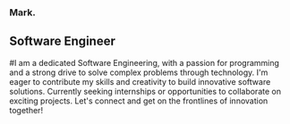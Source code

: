 ### Mark.

## Software Engineer

#I am a dedicated Software Engineering,  with a passion for programming and a strong drive to solve complex problems through technology. I'm eager to contribute my skills and creativity to build innovative software solutions. Currently seeking internships or opportunities to collaborate on exciting projects. Let's connect and get on the frontlines of innovation together!
